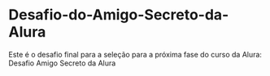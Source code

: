 # Desafio-do-Amigo-Secreto-da-Alura
Este é o desafio final para a seleção para a próxima fase do curso da Alura: Desafio Amigo Secreto da Alura
